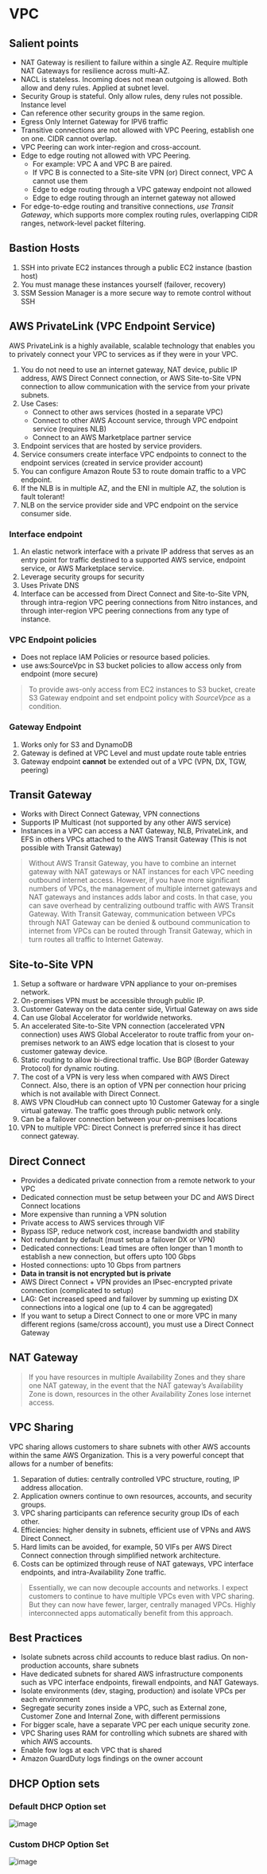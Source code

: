 # VPC

## Salient points
- NAT Gateway is resilient to failure within a single AZ. Require multiple NAT Gateways for resilience across multi-AZ.
- NACL is stateless. Incoming does not mean outgoing is allowed. Both allow and deny rules. Applied at subnet level.
- Security Group is stateful. Only allow rules, deny rules not possible. Instance level
- Can reference other security groups in the same region.
- Egress Only Internet Gateway for IPV6 traffic
- Transitive connections are not allowed with VPC Peering, establish one on one. CIDR cannot overlap.
- VPC Peering can work inter-region and cross-account.
- Edge to edge routing not allowed with VPC Peering. 
    - For example: VPC A and VPC B are paired. 
    - If VPC B is connected to a Site-site VPN (or) Direct connect, VPC A cannot use them
    - Edge to edge routing through a VPC gateway endpoint not allowed
    - Edge to edge routing through an internet gateway not allowed  
- For edge-to-edge routing and transitive connections, _use Transit Gateway_, which supports more complex routing rules, overlapping CIDR ranges, network-level packet filtering.     

##  Bastion Hosts
1. SSH into private EC2 instances through a public EC2 instance (bastion host)
2. You must manage these instances yourself (failover, recovery)
3. SSM Session Manager is a more secure way to remote control without SSH

## AWS PrivateLink (VPC Endpoint Service)

AWS PrivateLink is a highly available, scalable technology that enables you to privately connect your VPC to services as if they were in your VPC.

1. You do not need to use an internet gateway, NAT device, public IP address, AWS Direct Connect connection, or AWS Site-to-Site VPN connection to allow communication with the service from your private subnets.
2. Use Cases:
    - Connect to other aws services (hosted in a separate VPC)
    - Connect to other AWS Account service, through VPC endpoint service (requires NLB)
    - Connect to an AWS Marketplace partner service
3. Endpoint services that are hosted by service providers.
4. Service consumers create interface VPC endpoints to connect to the endpoint services (created in service provider account)
5. You can configure Amazon Route 53 to route domain traffic to a VPC endpoint.
6. If the NLB is in multiple AZ, and the ENI in multiple AZ, the solution is fault tolerant!
7. NLB on the service provider side and VPC endpoint on the service consumer side. 

### Interface endpoint

1. An elastic network interface with a private IP address that serves as an entry point for traffic destined to a supported AWS service, endpoint service, or AWS Marketplace service.
2. Leverage security groups for security
3. Uses Private DNS
4.  Interface can be accessed from Direct Connect and Site-to-Site VPN, through intra-region VPC peering connections from Nitro instances, and through inter-region VPC peering connections from any type of instance.

### VPC Endpoint policies
- Does not replace IAM Policies or resource based policies.
- use aws:SourceVpc in S3 bucket policies to allow access only from endpoint (more secure) 

> To provide aws-only access from EC2 instances to S3 bucket, create S3 Gateway endpoint and set endpoint policy with _SourceVpce_ as a condition.

### Gateway Endpoint
1. Works only for S3 and DynamoDB
2. Gateway is defined at VPC Level and must update route table entries
3. Gateway endpoint **cannot** be extended out of a VPC (VPN, DX, TGW, peering)

## Transit Gateway
- Works with Direct Connect Gateway, VPN connections
- Supports IP Multicast (not supported by any other AWS service)
- Instances in a VPC can access a NAT Gateway, NLB, PrivateLink, and EFS in others VPCs attached to the AWS Transit Gateway (This is not possible with Transit Gateway)

> Without AWS Transit Gateway, you have to combine an internet gateway with NAT gateways or NAT instances for each VPC needing outbound internet access. 
> However, if you have more significant numbers of VPCs, the management of multiple internet gateways and NAT gateways and instances adds labor and costs. 
> In that case, you can save overhead by centralizing outbound traffic with AWS Transit Gateway.
> With Transit Gateway, communication between VPCs through NAT Gateway can be denied 
>& outbound communication to internet from VPCs can be routed through Transit Gateway, which in turn routes all traffic to Internet Gateway.  

## Site-to-Site VPN

1. Setup a software or hardware VPN appliance to your on-premises network.
2. On-premises VPN must be accessible through public IP.
3. Customer Gateway on the data center side, Virtual Gateway on aws side
4. Can use Global Accelerator for worldwide networks.  
5. An accelerated Site-to-Site VPN connection (accelerated VPN connection) uses AWS Global Accelerator to route traffic from your on-premises network to an AWS edge location that is closest to your customer gateway device.
6. Static routing to allow bi-directional traffic. Use BGP (Border Gateway Protocol) for dynamic routing.
7. The cost of a VPN is very less when compared with AWS Direct Connect. Also, there is an option of VPN per connection hour pricing which is not available with Direct Connect.
8. AWS VPN CloudHub can connect upto 10 Customer Gateway for a single virtual gateway. The traffic goes through public network only.
9. Can be a failover connection between your on-premises locations
10. VPN to multiple VPC: Direct Connect is preferred since it has direct connect gateway.

## Direct Connect
- Provides a dedicated private connection from a remote network to your VPC
- Dedicated connection must be setup between your DC and AWS Direct Connect locations
- More expensive than running a VPN solution
- Private access to AWS services through VIF
- Bypass ISP, reduce network cost, increase bandwidth and stability
- Not redundant by default (must setup a failover DX or VPN)
- Dedicated connections: Lead times are often longer than 1 month to establish a new connection, but offers upto 100 Gbps
- Hosted connections: upto 10 Gbps from partners
- **Data in transit is not encrypted but is private**
- AWS Direct Connect + VPN provides an IPsec-encrypted private connection (complicated to setup)
- LAG: Get increased speed and failover by summing up existing DX connections into a logical one (up to 4 can be aggregated)
- If you want to setup a Direct Connect to one or more VPC in many different regions (same/cross account), you must use a Direct Connect Gateway

## NAT Gateway

> If you have resources in multiple Availability Zones and they share one NAT gateway, in the event that the NAT gateway’s Availability Zone is down, resources in the other Availability Zones lose internet access.

## VPC Sharing

VPC sharing allows customers to share subnets with other AWS accounts within the same AWS Organization. This is a very powerful concept that allows for a number of benefits:

1. Separation of duties: centrally controlled VPC structure, routing, IP address allocation.
2. Application owners continue to own resources, accounts, and security groups.
3. VPC sharing participants can reference security group IDs of each other.
4. Efficiencies: higher density in subnets, efficient use of VPNs and AWS Direct Connect.
5. Hard limits can be avoided, for example, 50 VIFs per AWS Direct Connect connection through simplified network architecture.
5. Costs can be optimized through reuse of NAT gateways, VPC interface endpoints, and intra-Availability Zone traffic.

> Essentially, we can now decouple accounts and networks. I expect customers to continue to have multiple VPCs even with VPC sharing. But they can now have fewer, larger, centrally managed VPCs. Highly interconnected apps automatically benefit from this approach.

## Best Practices

- Isolate subnets across child accounts to reduce blast radius. On non-production accounts, share subnets
- Have dedicated subnets for shared AWS infrastructure components such as VPC interface endpoints, firewall endpoints, and NAT Gateways.
- Isolate environments (dev, staging, production) and isolate VPCs per each environment
- Segregate security zones inside a VPC, such as External zone, Customer Zone and Internal Zone, with different permissions
- For bigger scale, have a separate VPC per each unique security zone.
- VPC Sharing uses RAM for controlling which subnets are shared with which AWS accounts.
- Enable fow logs at each VPC that is shared
- Amazon GuardDuty logs findings on the owner account  

## DHCP Option sets

### Default DHCP Option set

![image](https://user-images.githubusercontent.com/15995686/181172403-d3aa149d-4ddd-4830-a263-009832f01a4a.png)

### Custom DHCP Option Set

![image](https://user-images.githubusercontent.com/15995686/181172455-d4783345-9623-46be-a755-dfafea41fe0c.png)
